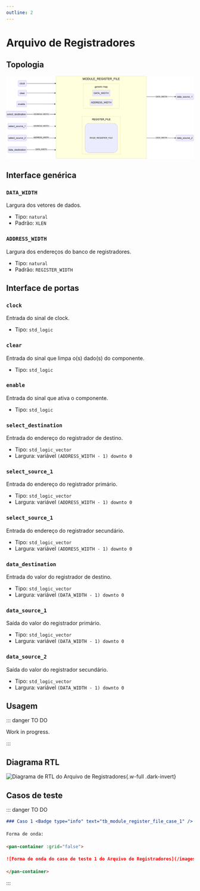 ```yaml
---
outline: 2
---
```


# Arquivo de Registradores

## Topologia

![alt text](/public/images/reference/report_components/module_register_file.drawio.svg)

## Interface genérica

### `DATA_WIDTH` <Badge type="neutral" text="GENERIC" />

Largura dos vetores de dados.

- Tipo: `natural`
- Padrão: `XLEN`

### `ADDRESS_WIDTH` <Badge type="neutral" text="GENERIC" />

Largura dos endereços do banco de registradores.

- Tipo: `natural`
- Padrão: `REGISTER_WIDTH`

## Interface de portas

### `clock` <Badge type="success" text="INPUT" />

Entrada do sinal de clock.

- Tipo: `std_logic`

### `clear` <Badge type="success" text="INPUT" />

Entrada do sinal que limpa o(s) dado(s) do componente.

- Tipo: `std_logic`

### `enable` <Badge type="success" text="INPUT" />

Entrada do sinal que ativa o componente.

- Tipo: `std_logic`

### `select_destination` <Badge type="success" text="INPUT" />

Entrada do endereço do registrador de destino.

- Tipo: `std_logic_vector`
- Largura: variável `(ADDRESS_WIDTH - 1) downto 0`

### `select_source_1` <Badge type="success" text="INPUT" />

Entrada do endereço do registrador primário.

- Tipo: `std_logic_vector`
- Largura: variável `(ADDRESS_WIDTH - 1) downto 0`

### `select_source_1` <Badge type="success" text="INPUT" />

Entrada do endereço do registrador secundário.

- Tipo: `std_logic_vector`
- Largura: variável `(ADDRESS_WIDTH - 1) downto 0`

### `data_destination` <Badge type="success" text="INPUT" />

Entrada do valor do registrador de destino.

- Tipo: `std_logic_vector`
- Largura: variável `(DATA_WIDTH - 1) downto 0`

### `data_source_1` <Badge type="danger" text="OUTPUT" />

Saída do valor do registrador primário.

- Tipo: `std_logic_vector`
- Largura: variável `(DATA_WIDTH - 1) downto 0`

### `data_source_2` <Badge type="danger" text="OUTPUT" />

Saída do valor do registrador secundário.

- Tipo: `std_logic_vector`
- Largura: variável `(DATA_WIDTH - 1) downto 0`

## Usagem

::: danger TO DO

Work in progress.

:::

## Diagrama RTL

<pan-container>

![Diagrama de RTL do Arquivo de Registradores](/images/reference/entities/module_register_file_netlist.svg){.w-full .dark-invert}

</pan-container>

## Casos de teste

::: danger TO DO

```md
### Caso 1 <Badge type="info" text="tb_module_register_file_case_1" />

Forma de onda:

<pan-container :grid="false">

![Forma de onda do caso de teste 1 do Arquivo de Registradores](/images/reference/entities/tb_module_register_file_case_1.svg){.w-full .dark-invert}

</pan-container>

```

:::
